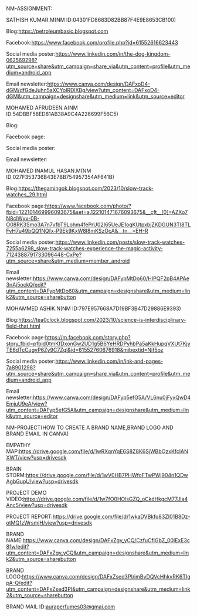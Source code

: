 NM-ASSIGNMENT:

SATHISH KUMAR.M(NM ID:04301FD8683D82BB87F4E9E8653CB100)

Blog:https://petroleumbasic.blogspot.com

Facebook:https://www.facebook.com/profile.php?id=61552616623443

Social media poster:https://www.linkedin.com/in/the-dog-kingdom-062569298?utm_source=share&utm_campaign=share_via&utm_content=profile&utm_medium=android_app

Email newsletter:https://www.canva.com/design/DAFxoD4-dGM/dfGdeJuhn5aXCYolRDlXBg/view?utm_content=DAFxoD4-dGM&utm_campaign=designshare&utm_medium=link&utm_source=editor


MOHAMED AFRUDEEN.A(NM ID:54DBBF58ED81AB38A9C4A226699F56C5)

Blog:

Facebook page:

Social media poster:

Email newsletter:


MOHAMED INAMUL HASAN.M(NM ID:027F353736B43E7BB754957354AF641B)

Blog:https://thegamingok.blogspot.com/2023/10/slow-track-watches_29.html

Facebook page:https://www.facebook.com/photo/?fbid=122101469996093675&set=a.122101471676093675&__cft__[0]=AZXo7N8cIWyv-0B-O08RK3Smo3A7n7vfbT9Lohm4fePrU02I65UeJE1oqKUtpxbjZKDGUN3TI8TLFvH7u49bQQ1NQfx-P9Ek9KxW8I8mKSzOcA&__tn__=EH-R

Social media poster:https://www.linkedin.com/posts/slow-track-watches-7255a6298_slow-track-watches-experience-the-magic-activity-7124388791733096448-CxPe?utm_source=share&utm_medium=member_android

Email newsletter:https://www.canva.com/design/DAFypMtDo60/HIPQF2pB4APAe3nAj5ockQ/edit?utm_content=DAFypMtDo60&utm_campaign=designshare&utm_medium=link2&utm_source=sharebutton


MOHAMMED ASHIK.N(NM ID:797E957668A7D19BF3B47D29886E9393)

Blog:https://tea0clock.blogspot.com/2023/10/science-is-interdisciplinary-field-that.html

Facebook page:https://m.facebook.com/story.php?story_fbid=pfbid0tmKfDxonGw2UD1g5B6YeHRDPyhbPa5aKkHupqVXUt7KjyTE6dTcCugvP6Zy9C7Zql&id=61552760676918&mibextid=Nif5oz

Social media poster:https://www.linkedin.com/in/ink-and-pages-7a8901298?utm_source=share&utm_campaign=share_via&utm_content=profile&utm_medium=android_app

Email newsletter:https://www.canva.com/design/DAFyp5efG5A/VL6nu0jFyxQwD4EmjuU9eA/view?utm_content=DAFyp5efG5A&utm_campaign=designshare&utm_medium=link&utm_source=editor



NM-PROJECT(HOW TO CREATE A BRAND NAME,BRAND LOGO AND BRAND EMAIL IN CANVA)

EMPATHY MAP:https://drive.google.com/file/d/1wRXqnYqE6S8Z8K6SjWBbOzxKfclANXWT/view?usp=drivesdk

BRAIN STORM:https://drive.google.com/file/d/1wV0HB7PHWfoFTwPWj904n1QDwAgbGupU/view?usp=drivesdk

PROJECT DEMO VIDEO:https://drive.google.com/file/d/1w7fO0HOlsGZQ_oCkdHkgcM77JIa4Anc5/view?usp=drivesdk

PROJECT REPORT:https://drive.google.com/file/d/1wkaDVBkfq83ZI01B8Dz-otMQfzWrsmjH/view?usp=drivesdk

BRAND NAME:https://www.canva.com/design/DAFxZgv_yCQ/CzfuCfIGbZ_00lExE3c8fw/edit?utm_content=DAFxZgv_yCQ&utm_campaign=designshare&utm_medium=link2&utm_source=sharebutton

BRAND LOGO:https://www.canva.com/design/DAFxZsed3PI/imBvDQVcHhkvRK6TIgpA-Q/edit?utm_content=DAFxZsed3PI&utm_campaign=designshare&utm_medium=link2&utm_source=sharebutton

BRAND MAIL ID:auraperfumes03@gmai.com





